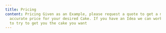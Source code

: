 ```yaml
---
title: Pricing
content: Pricing Given as an Example, please request a quote to get a more
  accurate price for your desired Cake. If you have an Idea we can work with you
  to try to get you the cake you want
---
```

